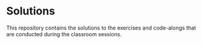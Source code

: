 # Solutions 


This repository contains the solutions to the exercises and code-alongs that are conducted during the classroom sessions.
